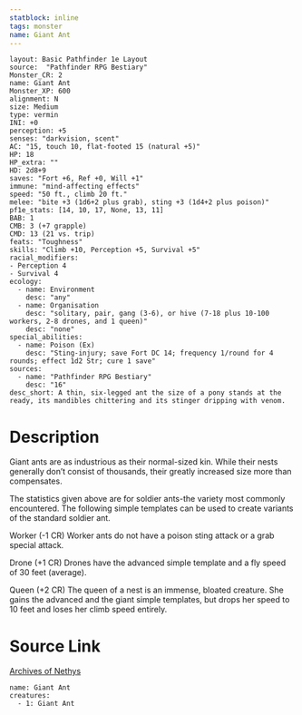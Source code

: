 ```yaml
---
statblock: inline
tags: monster
name: Giant Ant
---
```

```statblock
layout: Basic Pathfinder 1e Layout
source:  "Pathfinder RPG Bestiary"
Monster_CR: 2
name: Giant Ant
Monster_XP: 600
alignment: N
size: Medium
type: vermin
INI: +0
perception: +5
senses: "darkvision, scent"
AC: "15, touch 10, flat-footed 15 (natural +5)"
HP: 18
HP_extra: ""
HD: 2d8+9
saves: "Fort +6, Ref +0, Will +1"
immune: "mind-affecting effects"
speed: "50 ft., climb 20 ft."
melee: "bite +3 (1d6+2 plus grab), sting +3 (1d4+2 plus poison)"
pf1e_stats: [14, 10, 17, None, 13, 11]
BAB: 1
CMB: 3 (+7 grapple)
CMD: 13 (21 vs. trip)
feats: "Toughness"
skills: "Climb +10, Perception +5, Survival +5"
racial_modifiers:
- Perception 4
- Survival 4
ecology:
  - name: Environment
    desc: "any"
  - name: Organisation
    desc: "solitary, pair, gang (3-6), or hive (7-18 plus 10-100 workers, 2-8 drones, and 1 queen)"
    desc: "none"
special_abilities:
  - name: Poison (Ex)
    desc: "Sting-injury; save Fort DC 14; frequency 1/round for 4 rounds; effect 1d2 Str; cure 1 save"
sources:
  - name: "Pathfinder RPG Bestiary"
    desc: "16"
desc_short: A thin, six-legged ant the size of a pony stands at the ready, its mandibles chittering and its stinger dripping with venom.
```
# Description
Giant ants are as industrious as their normal-sized kin. While their nests generally don’t consist of thousands, their greatly increased size more than compensates.

The statistics given above are for soldier ants-the variety most commonly encountered. The following simple templates can be used to create variants of the standard soldier ant.

Worker (-1 CR) Worker ants do not have a poison sting attack or a grab special attack.

Drone (+1 CR) Drones have the advanced simple template and a fly speed of 30 feet (average).

Queen (+2 CR) The queen of a nest is an immense, bloated creature. She gains the advanced and the giant simple templates, but drops her speed to 10 feet and loses her climb speed entirely.
# Source Link
[Archives of Nethys](https://aonprd.com/MonsterDisplay.aspx?ItemName=Giant%20Ant)
```encounter-table
name: Giant Ant
creatures:
  - 1: Giant Ant
```
